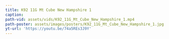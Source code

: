 ```yaml
---
title: K92 11G Mt Cube New Hampshire 1
caption:
path-vid: assets/vids/K92_11G_Mt_Cube_New_Hampshire_1.mp4
path-poster: assets/images/posters/K92_11G_Mt_Cube_New_Hampshire_1.jpg
yt-url: 'https://youtu.be/74a5REs3J9Y'
---
```

